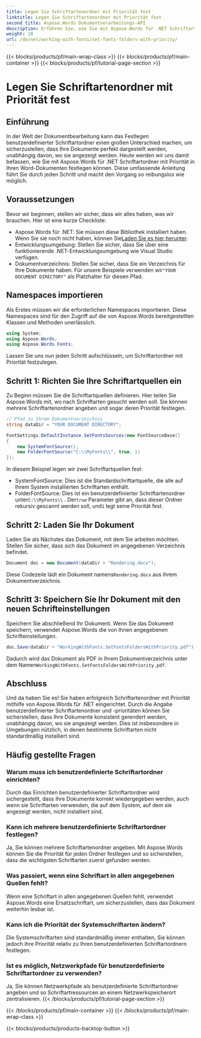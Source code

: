 ```yaml
---
title: Legen Sie Schriftartenordner mit Priorität fest
linktitle: Legen Sie Schriftartenordner mit Priorität fest
second_title: Aspose.Words Dokumentverarbeitungs-API
description: Erfahren Sie, wie Sie mit Aspose.Words für .NET Schriftartordner mit Priorität in Word-Dokumenten festlegen. Unser Leitfaden stellt sicher, dass Ihre Dokumente jedes Mal perfekt dargestellt werden.
weight: 10
url: /de/net/working-with-fonts/set-fonts-folders-with-priority/
---
```


{{< blocks/products/pf/main-wrap-class >}}
{{< blocks/products/pf/main-container >}}
{{< blocks/products/pf/tutorial-page-section >}}

# Legen Sie Schriftartenordner mit Priorität fest

## Einführung

In der Welt der Dokumentbearbeitung kann das Festlegen benutzerdefinierter Schriftartordner einen großen Unterschied machen, um sicherzustellen, dass Ihre Dokumente perfekt dargestellt werden, unabhängig davon, wo sie angezeigt werden. Heute werden wir uns damit befassen, wie Sie mit Aspose.Words für .NET Schriftartordner mit Priorität in Ihren Word-Dokumenten festlegen können. Diese umfassende Anleitung führt Sie durch jeden Schritt und macht den Vorgang so reibungslos wie möglich.

## Voraussetzungen

Bevor wir beginnen, stellen wir sicher, dass wir alles haben, was wir brauchen. Hier ist eine kurze Checkliste:

-  Aspose.Words für .NET: Sie müssen diese Bibliothek installiert haben. Wenn Sie sie noch nicht haben, können Sie[Laden Sie es hier herunter](https://releases.aspose.com/words/net/).
- Entwicklungsumgebung: Stellen Sie sicher, dass Sie über eine funktionierende .NET-Entwicklungsumgebung wie Visual Studio verfügen.
-  Dokumentverzeichnis: Stellen Sie sicher, dass Sie ein Verzeichnis für Ihre Dokumente haben. Für unsere Beispiele verwenden wir`"YOUR DOCUMENT DIRECTORY"` als Platzhalter für diesen Pfad.

## Namespaces importieren

Als Erstes müssen wir die erforderlichen Namespaces importieren. Diese Namespaces sind für den Zugriff auf die von Aspose.Words bereitgestellten Klassen und Methoden unerlässlich.

```csharp
using System;
using Aspose.Words;
using Aspose.Words.Fonts;
```

Lassen Sie uns nun jeden Schritt aufschlüsseln, um Schriftartordner mit Priorität festzulegen.

## Schritt 1: Richten Sie Ihre Schriftartquellen ein

Zu Beginn müssen Sie die Schriftartquellen definieren. Hier teilen Sie Aspose.Words mit, wo nach Schriftarten gesucht werden soll. Sie können mehrere Schriftartenordner angeben und sogar deren Priorität festlegen.

```csharp
// Pfad zu Ihrem Dokumentverzeichnis
string dataDir = "YOUR DOCUMENT DIRECTORY";

FontSettings.DefaultInstance.SetFontsSources(new FontSourceBase[]
{
    new SystemFontSource(), 
    new FolderFontSource("C:\\MyFonts\\", true, 1)
});
```

In diesem Beispiel legen wir zwei Schriftartquellen fest:
- SystemFontSource: Dies ist die Standardschriftartquelle, die alle auf Ihrem System installierten Schriftarten enthält.
-  FolderFontSource: Dies ist ein benutzerdefinierter Schriftartenordner unter`C:\\MyFonts\\` . Der`true` Parameter gibt an, dass dieser Ordner rekursiv gescannt werden soll, und`1` legt seine Priorität fest.

## Schritt 2: Laden Sie Ihr Dokument

Laden Sie als Nächstes das Dokument, mit dem Sie arbeiten möchten. Stellen Sie sicher, dass sich das Dokument im angegebenen Verzeichnis befindet.

```csharp
Document doc = new Document(dataDir + "Rendering.docx");
```

 Diese Codezeile lädt ein Dokument namens`Rendering.docx` aus Ihrem Dokumentverzeichnis.

## Schritt 3: Speichern Sie Ihr Dokument mit den neuen Schrifteinstellungen

Speichern Sie abschließend Ihr Dokument. Wenn Sie das Dokument speichern, verwendet Aspose.Words die von Ihnen angegebenen Schrifteinstellungen.

```csharp
doc.Save(dataDir + "WorkingWithFonts.SetFontsFoldersWithPriority.pdf");
```

 Dadurch wird das Dokument als PDF in Ihrem Dokumentverzeichnis unter dem Namen`WorkingWithFonts.SetFontsFoldersWithPriority.pdf`.

## Abschluss

Und da haben Sie es! Sie haben erfolgreich Schriftartenordner mit Priorität mithilfe von Aspose.Words für .NET eingerichtet. Durch die Angabe benutzerdefinierter Schriftartenordner und -prioritäten können Sie sicherstellen, dass Ihre Dokumente konsistent gerendert werden, unabhängig davon, wo sie angezeigt werden. Dies ist insbesondere in Umgebungen nützlich, in denen bestimmte Schriftarten nicht standardmäßig installiert sind.

## Häufig gestellte Fragen

### Warum muss ich benutzerdefinierte Schriftartordner einrichten?
Durch das Einrichten benutzerdefinierter Schriftartordner wird sichergestellt, dass Ihre Dokumente korrekt wiedergegeben werden, auch wenn sie Schriftarten verwenden, die auf dem System, auf dem sie angezeigt werden, nicht installiert sind.

### Kann ich mehrere benutzerdefinierte Schriftartordner festlegen?
Ja, Sie können mehrere Schriftartenordner angeben. Mit Aspose.Words können Sie die Priorität für jeden Ordner festlegen und so sicherstellen, dass die wichtigsten Schriftarten zuerst gefunden werden.

### Was passiert, wenn eine Schriftart in allen angegebenen Quellen fehlt?
Wenn eine Schriftart in allen angegebenen Quellen fehlt, verwendet Aspose.Words eine Ersatzschriftart, um sicherzustellen, dass das Dokument weiterhin lesbar ist.

### Kann ich die Priorität der Systemschriftarten ändern?
Die Systemschriftarten sind standardmäßig immer enthalten, Sie können jedoch ihre Priorität relativ zu Ihren benutzerdefinierten Schriftartordnern festlegen.

### Ist es möglich, Netzwerkpfade für benutzerdefinierte Schriftartordner zu verwenden?
Ja, Sie können Netzwerkpfade als benutzerdefinierte Schriftartordner angeben und so Schriftartressourcen an einem Netzwerkspeicherort zentralisieren.
{{< /blocks/products/pf/tutorial-page-section >}}

{{< /blocks/products/pf/main-container >}}
{{< /blocks/products/pf/main-wrap-class >}}

{{< blocks/products/products-backtop-button >}}
